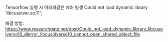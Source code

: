 Tensorflow 실행 시 아래와같은 에러 발생 
Could not load dynamic library 'libcusolver.so.11';

해결 방법: 
https://www.researchgate.net/post/Could_not_load_dynamic_library_libcusolverso10_dlerror_libcusolverso10_cannot_open_shared_object_file

